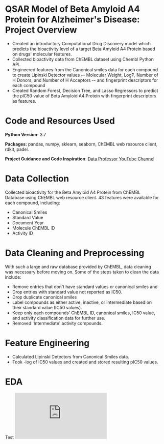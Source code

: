 # QSAR Model of Beta Amyloid A4 Protein for Alzheimer's Disease: Project Overview
* Created an introductory Computational Drug Discovery model which predicts the bioactivity level of a target Beta Amyloid A4 Protein based on drugs' molecular features.
* Collected bioactivity data from ChEMBL dataset using Chembl Python API.
* Engineered features from the Canonical smiles data for each compound to create Lipinski Detector values -- Molecular Weight, LogP, Number of H Donors, and Number of H Acceptors -- and fingerprint descriptors for each compound
* Created Random Forest, Decision Tree, and Lasso Regressors to predict the pIC50 value of Beta Amyloid A4 Protein with fingerprint descriptors as features. 


# Code and Resources Used
**Python Version:** 3.7

**Packages:** pandas, numpy, sklearn, seaborn, ChEMBL web resource client, rdkit, padel. 

**Project Guidance and Code Inspiration**: [Data Professor YouTube Channel](https://www.youtube.com/channel/UCV8e2g4IWQqK71bbzGDEI4Q)


# Data Collection
Collected bioactivity for the Beta Amyloid A4 Protein from ChEMBL Database using ChEMBL web resource client. 43 features were available for each compound, including: 
* Canonical Smiles
* Standard Value
* Document Year
* Molecule ChEMBL ID
* Activity ID


# Data Cleaning and Preprocessing
With such a large and raw database provided by ChEMBL, data cleaning was necessary before moving on. Some of the steps taken to clean the data include: 
* Remove entries that don't have standard values or canonical smiles and 
* Drop entries with standard value not reported as IC50. 
* Drop duplicate canonical smiles 
* Label compounds as either active, inactive, or intermediate based on their standard value (IC50 values). 
* Keep only each compounds' ChEMBL ID, canonical smiles, IC50 value, and activity classification data for further use. 
* Removed 'Intermediate' activity compounds. 


# Feature Engineering
* Calculated Lipinski Detectors from Canonical Smiles data. 
* Took -log of IC50 values and created and stored resulting pIC50 values. 

# EDA
Test ![alt text](https://github.com/aditjain125/Comp-Drug-Discovery-Proj/blob/main/Images/plot_LogP.pdf)
